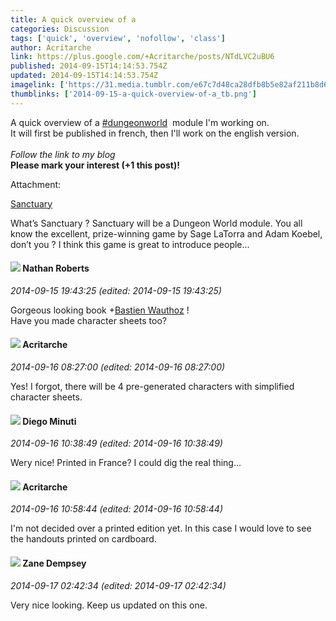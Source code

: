 ```yaml
---
title: A quick overview of a
categories: Discussion
tags: ['quick', 'overview', 'nofollow', 'class']
author: Acritarche
link: https://plus.google.com/+Acritarche/posts/NTdLVC2uBU6
published: 2014-09-15T14:14:53.754Z
updated: 2014-09-15T14:14:53.754Z
imagelink: ['https://31.media.tumblr.com/e67c7d48ca28dfb8b5e82af211b8d6d1/tumblr_inline_nby4hl44nt1t0p0mb.jpg']
thumblinks: ['2014-09-15-a-quick-overview-of-a_tb.png']
---
```


A quick overview of a  <a rel="nofollow" class="ot-hashtag" href="https://plus.google.com/s/%23dungeonworld/posts">#dungeonworld</a>  module I&#39;m working on.<br />It will first be published in french, then I&#39;ll work on the english version.<br /><br /><i>Follow the link to my blog</i><br /><b>Please mark your interest (+1 this post)!</b>


Attachment:

<a href='http://acritarche.tumblr.com/post/97565424363/sanctuary'>Sanctuary</a>


What’s Sanctuary ?
Sanctuary will be a Dungeon World module. You all know the excellent, prize-winning game by Sage LaTorra and Adam Koebel, don’t you ? I think this game is great to introduce people...
<div id='comment z12hwxvpctyzyldg004ccj3bcuumznbgxag'>
  <h4><img src='{{site.baseurl}}//images/avatars/117646243340764868749_photo.jpg'> Nathan Roberts</h4>
      <p><cite>2014-09-15 19:43:25 (edited: 2014-09-15 19:43:25)</cite></p>
        <p>Gorgeous looking book <span class="proflinkWrapper"><span class="proflinkPrefix">+</span><a class="proflink" href="https://plus.google.com/110514403260264899558" oid="110514403260264899558">Bastien Wauthoz</a></span> !<br />Have you made character sheets too?</p>
</div>
        

<div id='comment z12hwxvpctyzyldg004ccj3bcuumznbgxag'>
  <h4><img src='{{site.baseurl}}//images/avatars/110514403260264899558_photo.jpg'> Acritarche</h4>
      <p><cite>2014-09-16 08:27:00 (edited: 2014-09-16 08:27:00)</cite></p>
        <p>Yes! I forgot, there will be 4 pre-generated characters with simplified character sheets.</p>
</div>
        

<div id='comment z12hwxvpctyzyldg004ccj3bcuumznbgxag'>
  <h4><img src='{{site.baseurl}}//images/avatars/105865506865728214454_photo.jpg'> Diego Minuti</h4>
      <p><cite>2014-09-16 10:38:49 (edited: 2014-09-16 10:38:49)</cite></p>
        <p>Wery nice! Printed in France? I could dig the real thing...</p>
</div>
        

<div id='comment z12hwxvpctyzyldg004ccj3bcuumznbgxag'>
  <h4><img src='{{site.baseurl}}//images/avatars/110514403260264899558_photo.jpg'> Acritarche</h4>
      <p><cite>2014-09-16 10:58:44 (edited: 2014-09-16 10:58:44)</cite></p>
        <p>I&#39;m not decided over a printed edition yet. In this case I would love to see the handouts printed on cardboard.</p>
</div>
        

<div id='comment z12hwxvpctyzyldg004ccj3bcuumznbgxag'>
  <h4><img src='{{site.baseurl}}//images/avatars/107758473682577038730_photo.jpg'> Zane Dempsey</h4>
      <p><cite>2014-09-17 02:42:34 (edited: 2014-09-17 02:42:34)</cite></p>
        <p>Very nice looking. Keep us updated on this one.</p>
</div>
        